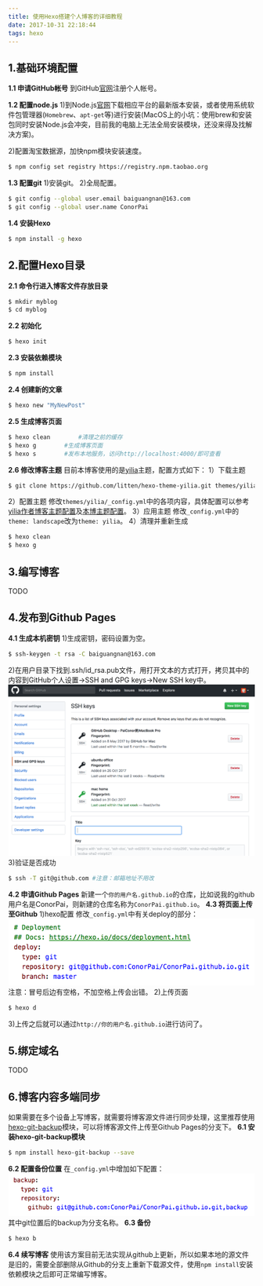 ```yaml
---
title: 使用Hexo搭建个人博客的详细教程
date: 2017-10-31 22:18:44
tags: hexo
---
```


## 1.基础环境配置

**1.1 申请GitHub帐号**
到GitHub[官网](https://github.com/)注册个人帐号。

**1.2 配置node.js**
1)到Node.js[官网](https://nodejs.org/)下载相应平台的最新版本安装，或者使用系统软件包管理器(`Homebrew`、`apt-get`等)进行安装(MacOS上的小坑：使用brew和安装包同时安装Node.js会冲突，目前我的电脑上无法全局安装模块，还没来得及找解决方案)。

2)配置淘宝数据源，加快npm模块安装速度。
``` bash
$ npm config set registry https://registry.npm.taobao.org
```
**1.3 配置git**
1)安装git。
2)全局配置。
``` bash
$ git config --global user.email baiguangnan@163.com
$ git config --global user.name ConorPai
```

**1.4 安装Hexo**
``` bash
$ npm install -g hexo
```

## 2.配置Hexo目录

**2.1 命令行进入博客文件存放目录**
``` bash
$ mkdir myblog
$ cd myblog
```
**2.2 初始化**
``` bash
$ hexo init
```
**2.3 安装依赖模块**
``` bash
$ npm install
```
**2.4 创建新的文章**
``` bash
$ hexo new "MyNewPost"
```
**2.5 生成博客页面**
``` bash
$ hexo clean 		#清理之前的缓存
$ hexo g		#生成博客页面
$ hexo s		#发布本地服务，访问http://localhost:4000/即可查看
```
**2.6 修改博客主题**
目前本博客使用的是[yilia](https://github.com/litten/hexo-theme-yilia)主题，配置方式如下：
1）下载主题
``` bash
$ git clone https://github.com/litten/hexo-theme-yilia.git themes/yilia
```
2）配置主题
修改`themes/yilia/_config.yml`中的各项内容，具体配置可以参考[yilia作者博客主题配置](https://github.com/litten/BlogBackup/blob/master/_config.yml)及[本博主题配置](https://github.com/ConorPai/ConorPai.github.io/blob/backup/themes/yilia/_config.yml)。
3）应用主题
修改`_config.yml`中的`theme: landscape`改为`theme: yilia`。
4）清理并重新生成
``` bash
$ hexo clean
$ hexo g
```
## 3.编写博客
TODO
## 4.发布到Github Pages
**4.1 生成本机密钥**
1)生成密钥，密码设置为空。
``` bash
$ ssh-keygen -t rsa -C baiguangnan@163.com
```
2)在用户目录下找到.ssh/id_rsa.pub文件，用打开文本的方式打开，拷贝其中的内容到GitHub个人设置->SSH and GPG keys->New SSH key中。
![设置SSH](confighexo/ssh.png)
3)验证是否成功
``` bash
$ ssh -T git@github.com #注意：邮箱地址不用改
```
**4.2 申请Github Pages**
新建一个`你的用户名.github.io`的仓库，比如说我的github用户名是ConorPai，则新建的仓库名称为`ConorPai.github.io`。
**4.3 将页面上传至Github**
1)hexo配置
修改`_config.yml`中有关deploy的部分：
![](confighexo/deploy.png)
注意：冒号后边有空格，不加空格上传会出错。
2)上传页面
``` bash
$ hexo d
```
3)上传之后就可以通过`http://你的用户名.github.io`进行访问了。
## 5.绑定域名
TODO
## 6.博客内容多端同步
如果需要在多个设备上写博客，就需要将博客源文件进行同步处理，这里推荐使用[hexo-git-backup](https://github.com/coneycode/hexo-git-backup)模块，可以将博客源文件上传至Github Pages的分支下。
**6.1 安装hexo-git-backup模块**
``` bash
$ npm install hexo-git-backup --save
```
**6.2 配置备份位置**
在`_config.yml`中增加如下配置：
![](confighexo/backup.png)
其中git位置后的backup为分支名称。
**6.3 备份**
``` bash
$ hexo b
```
**6.4 续写博客**
使用该方案目前无法实现从github上更新，所以如果本地的源文件是旧的，需要全部删除从Github的分支上重新下载源文件，使用`npm install`安装依赖模块之后即可正常编写博客。